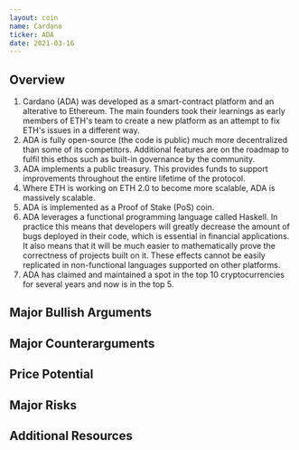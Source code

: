 ```yaml
---
layout: coin
name: Cardano
ticker: ADA
date: 2021-03-16
---
```


## Overview

1. Cardano (ADA) was developed as a smart-contract platform and an alterative to Ethereum. The main founders took their learnings as early members of ETH's team to create a new platform as an attempt to fix ETH's issues in a different way.
1. ADA is fully open-source (the code is public) much more decentralized than some of its competitors. Additional features are on the roadmap to fulfil this ethos such as built-in governance by the community.
1. ADA implements a public treasury. This provides funds to support improvements throughout the entire lifetime of the protocol.
1. Where ETH is working on ETH 2.0 to become more scalable, ADA is massively scalable.
1. ADA is implemented as a Proof of Stake (PoS) coin.
1. ADA leverages a functional programming language called Haskell. In practice this means that developers will greatly decrease the amount of bugs deployed in their code, which is essential in financial applications. It also means that it will be much easier to mathematically prove the correctness of projects built on it. These effects cannot be easily replicated in non-functional languages supported on other platforms.
1. ADA has claimed and maintained a spot in the top 10 cryptocurrencies for several years and now is in the top 5.

## Major Bullish Arguments

## Major Counterarguments

## Price Potential

## Major Risks

## Additional Resources
